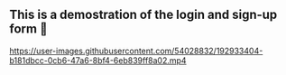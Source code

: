## This is a demostration of the login and sign-up form 🎥


https://user-images.githubusercontent.com/54028832/192933404-b181dbcc-0cb6-47a6-8bf4-6eb839ff8a02.mp4

